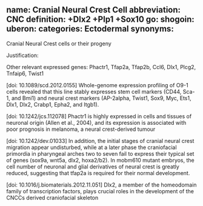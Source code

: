 name: Cranial Neural Crest Cell
abbreviation: CNC
definition: +Dlx2 +Plp1 +Sox10 
go:
shogoin: 
uberon:
categories: Ectodermal
synonyms:
---

Cranial Neural Crest cells or their progeny

Justification:

Other relevant expressed genes:
Phactr1, Tfap2a, Tfap2b, Ccl6, Dlx1, Plcg2, Tnfaip6, Twist1

[doi: 10.1089/scd.2012.0155] Whole-genome expression profiling of O9-1 cells revealed that this line stably expresses stem cell markers (CD44, Sca-1, and Bmi1) and neural crest markers (AP-2alpha, Twist1, Sox9, Myc, Ets1, Dlx1, Dlx2, Crabp1, Epha2, and Itgb1).

[doi: 10.1242/jcs.112078] Phactr1 is highly expressed in cells and tissues of neuronal origin (Allen et al., 2004), and its expression is associated with poor prognosis in melanoma, a neural crest-derived tumour

[doi: 10.1242/dev.01033] In addition, the initial stages of cranial neural crest migration appear undisturbed, while at a later phase the craniofacial primordia in pharyngeal arches two to seven fail to express their typical set of genes (sox9a, wnt5a, dlx2, hoxa2/b2). In mobm610 mutant embryos, the cell number of neuronal and glial derivatives of neural crest is greatly reduced, suggesting that tfap2a is required for their normal development. 

[doi: 10.1016/j.biomaterials.2012.11.051] Dlx2, a member of the homeodomain family of transcription factors, plays crucial roles in the development of the CNCCs derived craniofacial skeleton
